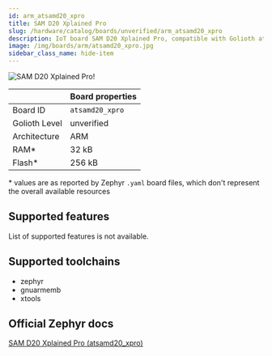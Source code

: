 ```yaml
---
id: arm_atsamd20_xpro
title: SAM D20 Xplained Pro
slug: /hardware/catalog/boards/unverified/arm_atsamd20_xpro
description: IoT board SAM D20 Xplained Pro, compatible with Golioth at unverified level.
image: /img/boards/arm/atsamd20_xpro.jpg
sidebar_class_name: hide-item
---
```


[//]: # (This is an auto-generated file, do not edit! Changes to it will be lost upon re-generation)

![SAM D20 Xplained Pro!](/img/boards/arm/atsamd20_xpro.jpg "SAM D20 Xplained Pro")

|                | Board properties     |
| -------------  | -------------------- |
| Board ID       | `atsamd20_xpro` |
| Golioth Level  | unverified       |
| Architecture   | ARM |
| RAM*           | 32 kB |
| Flash*         | 256 kB |

\* values are as reported by Zephyr `.yaml` board files, which don't represent the overall available resources



## Supported features

List of supported features is not available.

## Supported toolchains

* zephyr
* gnuarmemb
* xtools

## Official Zephyr docs

[SAM D20 Xplained Pro (atsamd20_xpro)](https://docs.zephyrproject.org/latest/boards/arm/atsamd20_xpro/doc/index.html)
